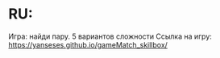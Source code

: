 # RU:
Игра: найди пару. 5 вариантов сложности
Ссылка на игру: https://yanseses.github.io/gameMatch_skillbox/

